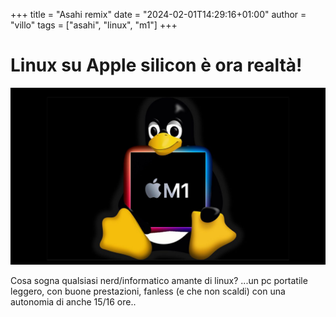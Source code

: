 +++
title = "Asahi remix"
date = "2024-02-01T14:29:16+01:00"
author = "villo"
tags = ["asahi", "linux", "m1"]
+++

# Linux su Apple silicon è ora realtà!


![Test](asahiM1.png?width=500px)

Cosa sogna qualsiasi nerd/informatico amante di linux? 
...un pc portatile leggero, con buone prestazioni, fanless (e che non scaldi) con una autonomia di anche 15/16 ore..


